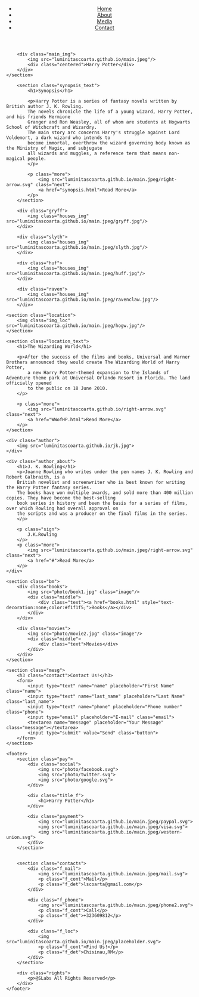 <!DOCTYPE html>
<html>
<head>
	<link rel="stylesheet" href="luminitascoarta.github.io/site.css">
	<link rel="stylesheet" href="luminitascoarta.github.io/header_footer.css">
	<script src="luminitascoarta.github.io/stickyfill.js"></script>
	<link href="https://fonts.googleapis.com/css?family=Cinzel:400,700|Cormorant+Garamond:600|Josefin+Slab:600|Spectral+SC:600" rel="stylesheet">
	<link href="https://fonts.googleapis.com/css?family=Raleway" rel="stylesheet">
	<link href="https://fonts.googleapis.com/css?family=Cormorant+Garamond:500|EB+Garamond:500|Quicksand:300|Sacramento" rel="stylesheet">
	<link href="https://fonts.googleapis.com/css?family=Josefin+Sans:700" rel="stylesheet">
	<meta name="viewport" content="width=device-width, initial-scale=1.0">
	<title>Harry Potter</title>
</head>

<body>
	<section class="header_img">	
		<header id="header">
			<nav>
			<ul>
				<li><a href="#">Home</a></li>
				<li><a href="#">About</a></li>
				<li><a href="#">Media</a></li>
				<li><a href="#">Contact</a></li>
			</ul>
			</nav>
		</header>
		
		<div class="main_img">
			<img src="luminitascoarta.github.io/main.jpeg"/>
			<div class="centered">Harry Potter</div>
		</div>
	</section>
<!----------------------------------------------------------------->
	
		<section class="synopsis_text">
			<h1>Synopsis</h1>
			
			<p>Harry Potter is a series of fantasy novels written by British author J. K. Rowling. 
			The novels chronicle the life of a young wizard, Harry Potter, and his friends Hermione 
			Granger and Ron Weasley, all of whom are students at Hogwarts School of Witchcraft and Wizardry. 
			The main story arc concerns Harry's struggle against Lord Voldemort, a dark wizard who intends to 
			become immortal, overthrow the wizard governing body known as the Ministry of Magic, and subjugate 
			all wizards and muggles, a reference term that means non-magical people.
			</p>
			
			<p class="more">
				<img src="luminitascoarta.github.io/main.jpeg/right-arrow.svg" class="next">
				<a href="synopsis.html">Read More</a>
			</p>
		</section>
		
		<div class="gryff">
			<img class="houses_img" src="luminitascoarta.github.io/main.jpeg/gryff.jpg"/>
		</div>
		
		<div class="slyth">
			<img class="houses_img" src="luminitascoarta.github.io/main.jpeg/slyth.jpg"/>
		</div>
		
		<div class="huf">
			<img class="houses_img" src="luminitascoarta.github.io/main.jpeg/huff.jpg"/>
		</div>
		
		<div class="raven">
			<img class="houses_img" src="luminitascoarta.github.io/main.jpeg/ravenclaw.jpg"/>
		</div>

<!----------------------------------------------------------------->

	<section class="location">
		<img class="img_loc" src="luminitascoarta.github.io/main.jpeg/hogw.jpg"/>
	</section>
	
	<section class="location_text">
		<h1>The Wizarding World</h1>
			
		<p>After the success of the films and books, Universal and Warner Brothers announced they would create The Wizarding World of Harry Potter, 
			a new Harry Potter-themed expansion to the Islands of Adventure theme park at Universal Orlando Resort in Florida. The land officially opened 
			to the public on 18 June 2010.
		</p>
		
		<p class="more">
			<img src="luminitascoarta.github.io/right-arrow.svg" class="next">
			<a href="WWofHP.html">Read More</a>
		</p>
	</section>
	
<!----------------------------------------------------------------->

	<div class="author">
		<img src="luminitascoarta.github.io/jk.jpg">
	</div>

	<div class="author_about">
		<h1>J. K. Rowling</h1>
		<p>Joanne Rowling who writes under the pen names J. K. Rowling and Robert Galbraith, is a 
		British novelist and screenwriter who is best known for writing the Harry Potter fantasy series. 
		The books have won multiple awards, and sold more than 400 million copies. They have become the best-selling 
		book series in history and been the basis for a series of films, over which Rowling had overall approval on 
		the scripts and was a producer on the final films in the series.
		</p>
		
		<p class="sign">
			J.K.Rowling
		</p>
		<p class="more">
			<img src="luminitascoarta.github.io/main.jpeg/right-arrow.svg" class="next">
			<a href="#">Read More</a>
		</p>
	</div>


<!------------------------------------ AUTHOR ------------------->
	<section class="bm">
		<div class="books">
			<img src="photo/book1.jpg" class="image"/>
			<div class="middle">
				<div class="text"><a href="books.html" style="text-decoration:none;color:#f1f1f5;">Books</a></div>
			</div>
		</div>
		
		<div class="movies">
			<img src="photo/movie2.jpg" class="image"/>
			<div class="middle">
				<div class="text">Movies</div>
			</div>
		</div>
	</section>

<!----------------------------------------------------------------->
	<section class="mesg">
		<h3 class="contact">Contact Us!</h3>
		<form>
			<input type="text" name="name" placeholder="First Name" class="name">
			<input type="text" name="last_name" placeholder="Last Name" class="last_name">
			<input type="text" name="phone" placeholder="Phone number" class="phone">
			<input type="email" placeholder="E-mail" class="email">
			<textarea name="message" placeholder="Your Message" class="message"></textarea>
			<input type="submit" value="Send" class="button">
		</form>
	</section>
	
	<footer>
		<section class="pay">
			<div class="social">
				<img src="photo/facebook.svg">
				<img src="photo/twitter.svg">
				<img src="photo/google.svg">
			</div>
			
			<div class="title_f">
				<h1>Harry Potter</h1>
			</div>
			
			<div class="payment">
				<img src="luminitascoarta.github.io/main.jpeg/paypal.svg">
				<img src="luminitascoarta.github.io/main.jpeg/visa.svg">
				<img src="luminitascoarta.github.io/main.jpeg/western-union.svg">
			</div>
		</section>
		
		
		<section class="contacts">
			<div class="f_mail">
				<img src="luminitascoarta.github.io/main.jpeg/mail.svg">
				<p class="f_cont">Mail</p>
				<p class="f_det">lscoarta@gmail.com</p>
			</div>
			
			<div class="f_phone">
				<img src="luminitascoarta.github.io/main.jpeg/phone2.svg">
				<p class="f_cont">Call</p>
				<p class="f_det">+323609812</p>
			</div>
			
			<div class="f_loc">
				<img src="luminitascoarta.github.io/main.jpeg/placeholder.svg">
				<p class="f_cont">Find Us!</p>
				<p class="f_det">Chisinau,RM</p>
			</div>
		</section>
		
		<div class="rights">
			<p>@SLabs All Rights Reserved</p>
		</div>
	</footer>
</body>
</html>
